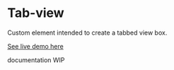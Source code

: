 # Tab-view

Custom element intended to create a tabbed view box.

[See live demo here](https://mrotherguy.github.io/js-modules/demos/tab-view.html)

documentation WIP